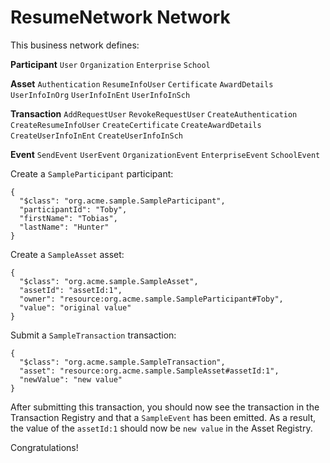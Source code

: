 # ResumeNetwork Network

This business network defines:

**Participant**
`User`
`Organization`
`Enterprise`
`School`


**Asset**
`Authentication`
`ResumeInfoUser`
`Certificate`
`AwardDetails`
`UserInfoInOrg`
`UserInfoInEnt`
`UserInfoInSch`


**Transaction**
`AddRequestUser`
`RevokeRequestUser`
`CreateAuthentication`
`CreateResumeInfoUser`
`CreateCertificate`
`CreateAwardDetails`
`CreateUserInfoInEnt`
`CreateUserInfoInSch`

**Event**
`SendEvent`
`UserEvent` 
`OrganizationEvent` 
`EnterpriseEvent`
`SchoolEvent` 



Create a `SampleParticipant` participant:

```
{
  "$class": "org.acme.sample.SampleParticipant",
  "participantId": "Toby",
  "firstName": "Tobias",
  "lastName": "Hunter"
}
```

Create a `SampleAsset` asset:

```
{
  "$class": "org.acme.sample.SampleAsset",
  "assetId": "assetId:1",
  "owner": "resource:org.acme.sample.SampleParticipant#Toby",
  "value": "original value"
}
```

Submit a `SampleTransaction` transaction:

```
{
  "$class": "org.acme.sample.SampleTransaction",
  "asset": "resource:org.acme.sample.SampleAsset#assetId:1",
  "newValue": "new value"
}
```

After submitting this transaction, you should now see the transaction in the Transaction Registry and that a `SampleEvent` has been emitted. As a result, the value of the `assetId:1` should now be `new value` in the Asset Registry.

Congratulations!
